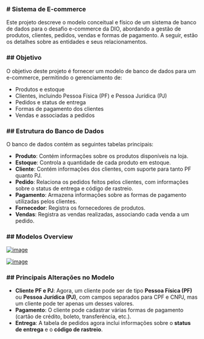 <h3># Sistema de E-commerce</h3>

Este projeto descreve o modelo conceitual e físico de um sistema de banco de dados para o desafio e-commerce da DIO, abordando a gestão de produtos, clientes, pedidos, vendas e formas de pagamento. A seguir, estão os detalhes sobre as entidades e seus relacionamentos.

<h3>## Objetivo</h3>

O objetivo deste projeto é fornecer um modelo de banco de dados para um e-commerce, permitindo o gerenciamento de:

- Produtos e estoque
- Clientes, incluindo Pessoa Física (PF) e Pessoa Jurídica (PJ)
- Pedidos e status de entrega
- Formas de pagamento dos clientes
- Vendas e associadas a pedidos

<h3>## Estrutura do Banco de Dados</h3>

O banco de dados contém as seguintes tabelas principais:

- **Produto**: Contém informações sobre os produtos disponíveis na loja.
- **Estoque**: Controla a quantidade de cada produto em estoque.
- **Cliente**: Contém informações dos clientes, com suporte para tanto PF quanto PJ.
- **Pedido**: Relaciona os pedidos feitos pelos clientes, com informações sobre o status de entrega e código de rastreio.
- **Pagamento**: Armazena informações sobre as formas de pagamento utilizadas pelos clientes.
- **Fornecedor**: Registra os fornecedores de produtos.
- **Vendas**: Registra as vendas realizadas, associando cada venda a um pedido.

<h3>## Modelos Overview </h3>

[![image](https://github.com/user-attachments/assets/15b7a1fa-d939-437a-bcf4-45c9efe8d801)](https://github.com/user-attachments/assets/62905776-d5dc-46ae-92e1-2476028f5da3)

[![image](https://github.com/user-attachments/assets/15b7a1fa-d939-437a-bcf4-45c9efe8d801)](https://github.com/user-attachments/assets/0b860b87-b3ea-4866-b6e9-df56ec6204f4)

<h3>## Principais Alterações no Modelo</h3>

- **Cliente PF e PJ**: Agora, um cliente pode ser de tipo **Pessoa Física (PF)** ou **Pessoa Jurídica (PJ)**, com campos separados para CPF e CNPJ, mas um cliente pode ter apenas um desses valores.
- **Pagamento**: O cliente pode cadastrar várias formas de pagamento (cartão de crédito, boleto, transferência, etc.).
- **Entrega**: A tabela de pedidos agora inclui informações sobre o **status de entrega** e o **código de rastreio**.
